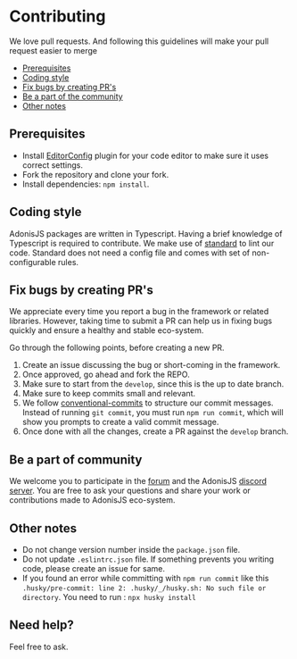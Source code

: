 # Contributing

We love pull requests. And following this guidelines will make your pull request easier to merge

- [Prerequisites](#prerequisites)
- [Coding style](#coding-style)
- [Fix bugs by creating PR's](#fix-bugs-by-creating-prs)
- [Be a part of the community](#be-a-part-of-community)
- [Other notes](#other-notes)

## Prerequisites

- Install [EditorConfig](http://editorconfig.org/) plugin for your code editor to make sure it uses correct settings.
- Fork the repository and clone your fork.
- Install dependencies: `npm install`.

## Coding style

AdonisJS packages are written in Typescript. Having a brief knowledge of Typescript is required to contribute. We make use of [standard](https://standardjs.com/) to lint our code. Standard does not need a config file and comes with set of non-configurable rules.

## Fix bugs by creating PR's

We appreciate every time you report a bug in the framework or related libraries. However, taking time to submit a PR can help us in fixing bugs quickly and ensure a healthy and stable eco-system.

Go through the following points, before creating a new PR.

1. Create an issue discussing the bug or short-coming in the framework.
2. Once approved, go ahead and fork the REPO.
3. Make sure to start from the `develop`, since this is the up to date branch.
4. Make sure to keep commits small and relevant.
5. We follow [conventional-commits](https://github.com/conventional-changelog/conventional-changelog) to structure our commit messages. Instead of running `git commit`, you must run `npm run commit`, which will show you prompts to create a valid commit message.
6. Once done with all the changes, create a PR against the `develop` branch.

## Be a part of community

We welcome you to participate in the [forum](https://github.com/adonisjs/core/discussions) and the AdonisJS [discord server](https://discord.com/invite/vDcEjq6). You are free to ask your questions and share your work or contributions made to AdonisJS eco-system.

## Other notes

- Do not change version number inside the `package.json` file.
- Do not update `.eslintrc.json` file. If something prevents you writing code, please create an issue for same.
- If you found an error while committing with `npm run commit` like this `.husky/pre-commit: line 2: .husky/_/husky.sh: No such file or directory`. You need to run : `npx husky install`

## Need help?

Feel free to ask.
